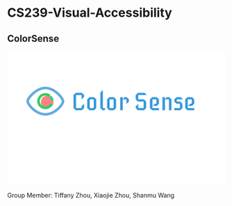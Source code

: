 # CS239-Visual-Accessibility
## ColorSense
![ColorSense Logo](logo.jpg)

Group Member: Tiffany Zhou, Xiaojie Zhou, Shanmu Wang
